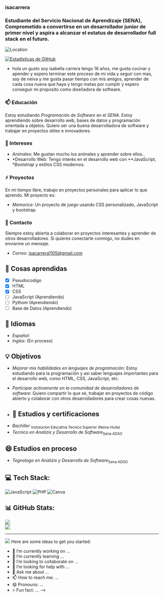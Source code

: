 ### isacarrera
### Estudiante del Servicio Nacional de Aprendizaje (SENA), Comprometido a convertirse en un desarrollador junior de primer nivel y aspira a alcanzar el estatus de desarrollador full stack en el futuro.

![Location](https://img.shields.io/badge/Location-Neiva,%20Huila,%20Colombia-blue)

[![Estadísticas de GitHub](https://github-readme-stats.vercel.app/api?username=isabellaCH&show_icons=true&count_private=true)](https://github.com/isacarrera)

- hola un gusto soy isabella carrera  tengo 16 años, me gusta cocinar y apender y espero terminar este proceso de mi vida y seguir con mas, soy de neiva y me gusta pasar tiempo con mis amigos, aprender de cada cosa nueva que haya y tengo metas por cumplir y espero conseguir mi proposito como diseñadora de software.

### 📫 Educación

Estoy estudiando *Programación de Software* en el *SENA*. Estoy aprendiendo sobre desarrollo web, bases de datos y programación orientada a objetos. Quiero ser una buena desarrolladora de software y trabajar en proyectos útiles e innovadores.

### 👯 Intereses

- *Animales*: Me gustan mucho los animales y aprender sobre ellos..
- *Desarrollo Web: Tengo interés en el desarrollo web con **JavaScript, **Bootstrap* y estilos CSS modernos.

### ⚡ Proyectos

En mi tiempo libre, trabajo en proyectos personales para aplicar lo que aprendo. Mi proyecto es:

- *Memorice*: Un proyecto de juego usando CSS personalizado, JavaScript y bootstrap.

### 🔭 Contacto

Siempre estoy abierta a colaborar en proyectos interesantes y aprender de otros desarrolladores. Si quieres conectarte conmigo, no dudes en enviarme un mensaje.
+ *Correo:* isacarrera1105@gmail.com

## 🌱 Cosas aprendidas
- [X] Pseudocodigo
- [x] HTML
- [X] CSS
- [ ] JavaScript (Aprendiendo)
- [ ] Pythom (Aprendiendo)
- [ ] Base de Datos (Aprendiendo)

## 🌱 Idiomas
+  *Español:* 
+  *Ingles:* (En proceso)

## 💡 Objetivos

* *Mejorar mis habilidades en lenguajes de programación*: Estoy estudiando para la programación  y asi saber lenguajes importantes para el desarrollo web, como HTML, CSS, JavaScript, etc.
* *Participar activamente en la comunidad de desarrolladores de software*: Quiero compartir lo que sé, trabajar en proyectos de código abierto y colaborar con otros desarrolladores para crear cosas nuevas.
  
* ## 💬 Estudios y certificaciones
+ *Bachiller* <sub>Instutucion Educativa Tecnico Superior (Neiva-Huila)</sub>
+ *Tecnico en Analizis y Desarrollo de Software*<sub>Sena ADSO</sub>

## 😄 Estudios en proceso
+ *Tegnologo en Analizis y Desarrollo de Software*<sub>Sena ADSO</sub>

## 💻 Tech Stack:
![JavaScript](https://img.shields.io/badge/javascript-%23323330.svg?style=for-the-badge&logo=javascript&logoColor=%23F7DF1E) ![PHP](https://img.shields.io/badge/php-%23777BB4.svg?style=for-the-badge&logo=php&logoColor=white)  ![Canva](https://img.shields.io/badge/Canva-%2300C4CC.svg?style=for-the-badge&logo=Canva&logoColor=white) 
## 📊 GitHub Stats:
![](https://github-readme-stats.vercel.app/api?username=isacarrera&theme=react&hide_border=false&include_all_commits=false&count_private=false)<br/>
![](https://github-readme-streak-stats.herokuapp.com/?user=isacarrera11053&theme=react&hide_border=false)<br/>


---
[![](https://visitcount.itsvg.in/api?id=isacarrera&icon=8&color=0)](https://visitcount.itsvg.in)
Here are some ideas to get you started:

- 🔭 I’m currently working on ...
- 🌱 I’m currently learning ...
- 👯 I’m looking to collaborate on ...
- 🤔 I’m looking for help with ...
- 💬 Ask me about ...
- 📫 How to reach me: ...
- 😄 Pronouns: ...
- ⚡ Fun fact: ...
-->
